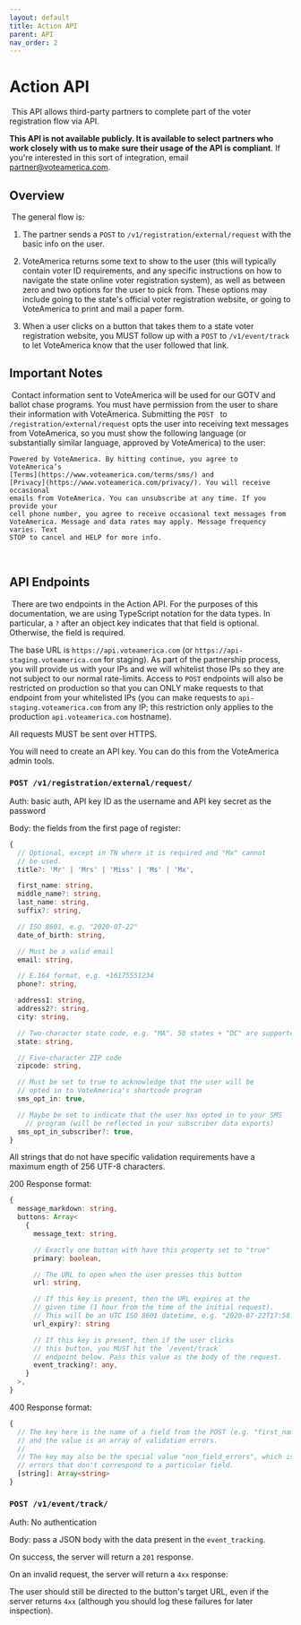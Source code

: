 ```yaml
---
layout: default
title: Action API
parent: API
nav_order: 2
---
```


# Action API
​
This API allows third-party partners to complete part of the voter registration
flow via API.

**This API is not available publicly. It is available to select partners who
work closely with us to make sure their usage of the API is compliant**. If
you're interested in this sort of integration, email
[partner@voteamerica.com](mailto:partner@voteamerica.com).

## Overview
​
The general flow is:

1. The partner sends a `POST` to `/v1/registration/external/request` with the
   basic info on the user.

2. VoteAmerica returns some text to show to the user (this will typically
   contain voter ID requirements, and any specific instructions on how to
   navigate the state online voter registration system), as well as between
   zero and two options for the user to pick from. These options may include
   going to the state's official voter registration website, or going to
   VoteAmerica to print and mail a paper form.

3. When a user clicks on a button that takes them to a state voter registration
   website, you MUST follow up with a `POST` to `/v1/event/track` to let
   VoteAmerica know that the user followed that link.
​
## Important Notes
​
Contact information sent to VoteAmerica will be used for our GOTV and ballot
chase programs. You must have permission from the user to share their
information with VoteAmerica. Submitting the `POST ` to
`/registration/external/request` opts the user into receiving text messages from
VoteAmerica, so you must show the following language (or substantially similar
language, approved by VoteAmerica) to the user:

```text
Powered by VoteAmerica. By hitting continue, you agree to VoteAmerica’s
[Terms](https://www.voteamerica.com/terms/sms/) and
[Privacy](https://www.voteamerica.com/privacy/). You will receive occasional
emails from VoteAmerica. You can unsubscribe at any time. If you provide your
cell phone number, you agree to receive occasional text messages from
VoteAmerica. Message and data rates may apply. Message frequency varies. Text
STOP to cancel and HELP for more info.
```
​
## API Endpoints
​
There are two endpoints in the Action API. For the purposes of this
documentation, we are using TypeScript notation for the data types. In
particular, a `?` after an object key indicates that that field is optional.
Otherwise, the field is required.

The base URL is `https://api.voteamerica.com` (or
`https://api-staging.voteamerica.com` for staging). As part of the partnership
process, you will provide us with your IPs and we will whitelist those IPs so
they are not subject to our normal rate-limits. Access to `POST` endpoints
will also be restricted on production so that you can ONLY make requests to
that endpoint from your whitelisted IPs (you can make requests to `api-staging.voteamerica.com`
from any IP; this restriction only applies to the production `api.voteamerica.com`
hostname).

All requests MUST be sent over HTTPS.

You will need to create an API key. You can do this from the VoteAmerica
admin tools.


### `POST /v1/registration/external/request/`

Auth: basic auth, API key ID as the username and API key secret as the password

Body: the fields from the first page of register:

```typescript
{
  // Optional, except in TN where it is required and "Mx" cannot
  // be used.
  title?: 'Mr' | 'Mrs' | 'Miss' | 'Ms' | 'Mx',

  first_name: string,
  middle_name?: string,
  last_name: string,
  suffix?: string,

  // ISO 8601, e.g. "2020-07-22"
  date_of_birth: string,

  // Must be a valid email
  email: string,

  // E.164 format, e.g. +16175551234
  phone?: string,

  address1: string,
  address2?: string,
  city: string,

  // Two-character state code, e.g. "MA". 50 states + "DC" are supported.
  state: string,

  // Five-character ZIP code
  zipcode: string,

  // Must be set to true to acknowledge that the user will be
  // opted in to VoteAmerica's shortcode program
  sms_opt_in: true,

  // Maybe be set to indicate that the user has opted in to your SMS
    // program (will be reflected in your subscriber data exports)
  sms_opt_in_subscriber?: true,
}
```

All strings that do not have specific validation requirements have a maximum
ength of 256 UTF-8 characters.

200 Response format:

```typescript
{
  message_markdown: string,
  buttons: Array<
    {
      message_text: string,

      // Exactly one button with have this property set to "true"
      primary: boolean,

      // The URL to open when the user presses this button
      url: string,

      // If this key is present, then the URL expires at the
      // given time (1 hour from the time of the initial request).
      // This will be an UTC ISO 8601 datetime, e.g. "2020-07-22T17:58:30Z"
      url_expiry?: string

      // If this key is present, then if the user clicks
      // this button, you MUST hit the `/event/track`
      // endpoint below. Pass this value as the body of the request.
      event_tracking?: any,
    }
  >,
}
```

400 Response format:

```typescript
{
  // The key here is the name of a field from the POST (e.g. "first_name")
  // and the value is an array of validation errors.
  //
  // The key may also be the special value "non_field_errors", which is for
  // errors that don't correspond to a particular field.
  [string]: Array<string>
}
```

### `POST /v1/event/track/`

Auth: No authentication

Body: pass a JSON body with the data present in the `event_tracking`.

On success, the server will return a `201` response.

On an invalid request, the server will return a `4xx` response:

The user should still be directed to the button's target URL, even if the server returns `4xx` (although you should log these failures for later inspection).
